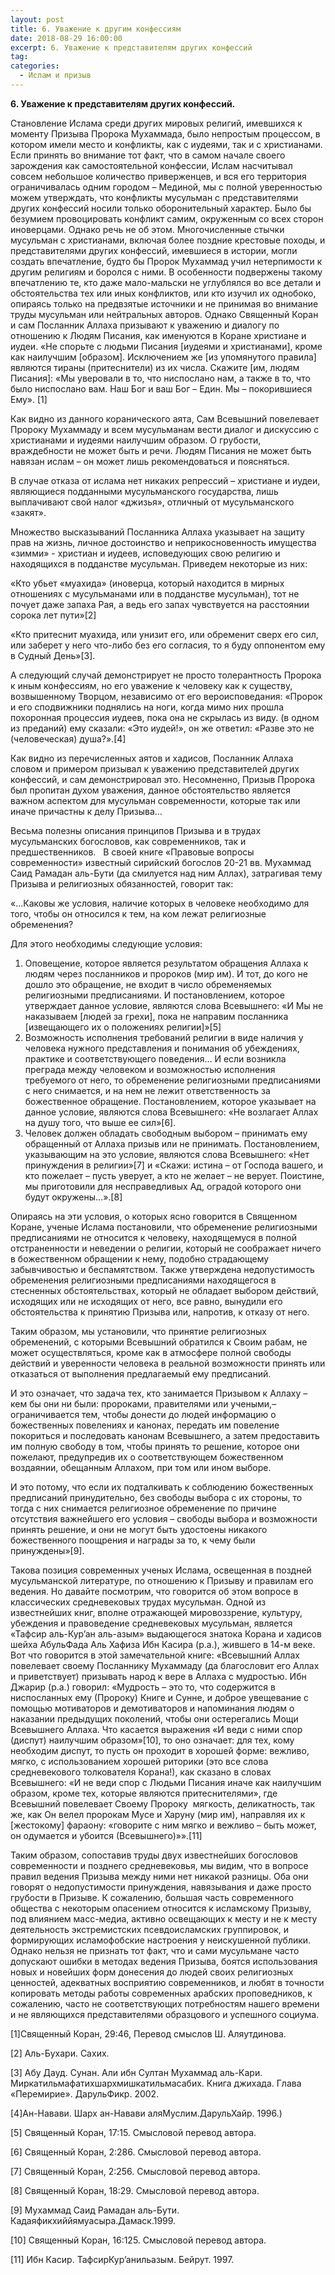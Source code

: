 ```yaml
---
layout: post
title: 6. Уважение к другим конфессиям
date: 2018-08-29 16:00:00
excerpt: 6. Уважение к представителям других конфессий
tag:
categories:
  - Ислам и призыв
---
```


**6. Уважение к представителям других конфессий.**

Становление Ислама среди других мировых религий, имевшихся к моменту Призыва Пророка Мухаммада, было непростым процессом, в котором имели место и конфликты, как с иудеями, так и с христианами. Если принять во внимание тот факт, что в самом начале своего зарождения как самостоятельной конфессии, Ислам насчитывал совсем небольшое количество приверженцев, и вся его территория ограничивалась одним городом – Мединой, мы с полной уверенностью можем утверждать, что конфликты мусульман с представителями других конфессий носили только оборонительный характер. Было бы безумием провоцировать конфликт самим, окруженным со всех сторон иноверцами. Однако речь не об этом. Многочисленные стычки мусульман с христианами, включая более поздние крестовые походы, и представителями других конфессий, имевшиеся в истории, могли создать впечатление, будто бы Пророк Мухаммад учил нетерпимости к другим религиям и боролся с ними. В особенности подвержены такому впечатлению те, кто даже мало-мальски не углублялся во все детали и обстоятельства тех или иных конфликтов, или кто изучил их однобоко, опираясь только на предвзятые источники и не принимая во внимание труды мусульман или нейтральных авторов. Однако Священный Коран и сам Посланник Аллаха призывают к уважению и диалогу по отношению к Людям Писания, как именуются в Коране христиане и иудеи. &laquo;Не спорьте с людьми Писания [иудеями и христианами], кроме как наилучшим [образом]. Исключением же [из упомянутого правила] являются тираны (притеснители) из их числа. Скажите [им, людям Писания]: &laquo;Мы уверовали в то, что ниспослано нам, а также в то, что было ниспослано вам. Наш Бог и ваш Бог – Един. Мы – покорившиеся Ему&raquo;. [1]

Как видно из данного коранического аята, Сам Всевышний повелевает Пророку Мухаммаду и всем мусульманам вести диалог и дискуссию с христианами и иудеями наилучшим образом. О грубости, враждебности не может быть и речи. Людям Писания не может быть навязан ислам – он может лишь рекомендоваться и поясняться.

В случае отказа от ислама нет никаких репрессий – христиане и иудеи, являющиеся подданными мусульманского государства, лишь выплачивают свой налог &laquo;джизья&raquo;, отличный от мусульманского &laquo;закят&raquo;.

Множество высказываний Посланника Аллаха указывает на защиту прав на жизнь, личное достоинство и неприкосновенность имущества &laquo;зимми&raquo; - христиан и иудеев, исповедующих свою религию и находящихся в подданстве мусульман. Приведем некоторые из них:

&laquo;Кто убьет &laquo;муахида&raquo; (иноверца, который находится в мирных отношениях с мусульманами или в подданстве мусульман), тот не почует даже запаха Рая, а ведь его запах чувствуется на расстоянии сорока лет пути&raquo;[2]

&laquo;Кто притеснит муахида, или унизит его, или обременит сверх его сил, или заберет у него что-либо без его согласия, то я буду оппонентом ему в Судный День&raquo;[3].

А следующий случай демонстрирует не просто толерантность Пророка&nbsp; к иным конфессиям, но его уважение к человеку как к существу, возвышенному Творцом, независимо от его вероисповедания: &laquo;Пророк&nbsp; и его сподвижники поднялись на ноги, когда мимо них прошла похоронная процессия иудеев, пока она не скрылась из виду. (в одном из преданий) ему сказали: &laquo;Это иудей!&raquo;, он же ответил: &laquo;Разве это не (человеческая) душа?&raquo;.[4]

Как видно из перечисленных аятов и хадисов, Посланник Аллаха словом и примером призывал к уважению представителей других конфессий, и сам демонстрировал это. Несомненно, Призыв Пророка был пропитан духом уважения, данное обстоятельство является важном аспектом для мусульман современности, которые так или иначе причастны к делу Призыва…

Весьма полезны описания принципов Призыва и в трудах мусульманских богословов, как современников, так и предшественников. &nbsp; В своей книге &laquo;Правовые вопросы современности&raquo; известный сирийский богослов 20-21 вв. Мухаммад Саид Рамадан аль-Бути (да смилуется над ним Аллах), затрагивая тему Призыва и религиозных обязанностей, говорит так:

&laquo;...Каковы же условия, наличие которых в человеке необходимо для того, чтобы он относился к тем, на ком лежат религиозные обременения?

Для этого необходимы следующие условия:

1. Оповещение, которое является результатом обращения Аллаха к людям через посланников и пророков (мир им). И тот, до кого не дошло это обращение, не входит в число обременяемых религиозными предписаниями. И постановлением, которое утверждает данное условие, являются слова Всевышнего: &laquo;И Мы не наказываем [людей за грехи], пока не направим посланника [извещающего их о положениях религии]&raquo;[5]
2. Возможность исполнения требований религии в виде наличия у человека нужного представления и понимания об убеждениях, практике и соответствующего поведения… И если возникла преграда между человеком и возможностью исполнения требуемого от него, то обременение религиозными предписаниями с него снимается, и на нем не лежит ответственность за божественное обращение. Постановлением, которое указывает на данное условие, являются слова Всевышнего: &laquo;Не возлагает Аллах на душу того, что выше ее сил&raquo;[6].
3. Человек должен обладать свободным выбором – принимать ему обращенный от Аллаха призыв или не принимать. Постановлением, указывающим на это условие, являются слова Всевышнего: &laquo;Нет принуждения в религии&raquo;[7] и &laquo;Скажи: истина – от Господа вашего, и кто пожелает – пусть уверует, а кто не желает – не верует. Поистине, мы приготовили для несправедливых Ад, оградой которого они будут окружены…&raquo;.[8]

Опираясь на эти условия, о которых ясно говорится в Священном Коране, ученые Ислама постановили, что обременение религиозными предписаниями не относится к человеку, находящемуся в полной отстраненности и неведении о религии, который не соображает ничего в божественном обращении к нему, подобно страдающему забывчивостью и беспамятством. Также утверждена недопустимость обременения религиозными предписаниями находящегося в стесненных обстоятельствах, который не обладает выбором действий, исходящих или не исходящих от него, все равно, вынудили его обстоятельства к принятию Призыва или, напротив, к отказу от него.

Таким образом, мы установили, что принятие религиозных обременений, с которыми Всевышний обратился к Своим рабам, не может осуществляться, кроме как в атмосфере полной свободы действий и уверенности человека в реальной возможности принять или отказаться от выполнения предлагаемый ему предписаний.

И это означает, что задача тех, кто занимается Призывом к Аллаху – кем бы они ни были: пророками, правителями или учеными,–&nbsp; ограничивается тем, чтобы донести до людей информацию о божественных повелениях и канонах, передать им повеление покориться и последовать канонам Всевышнего, а затем предоставить им полную свободу в том, чтобы принять то решение, которое они пожелают, предупредив их о соответствующем божественном воздаянии, обещанным Аллахом, при том или ином выборе.

И это потому, что если их подталкивать к соблюдению божественных предписаний принудительно, без свободы выбора с их стороны, то тогда с них снимается религиозное обременение по причине отсутствия важнейшего его условия – свободы выбора и возможности принять решение, и они не могут быть удостоены никакого божественного поощрения и награды за то, к чему были принуждены&raquo;[9].

Такова позиция современных ученых Ислама, освещенная в поздней мусульманской литературе, по отношению к Призыву и правилам его ведения. Но давайте посмотрим, что говорится об этом вопросе в классических средневековых трудах мусульман. Одной из известнейших книг, вполне отражающей мировоззрение, культуру, убеждения и правоведение средневековых мусульман, является &laquo;Тафсир аль-Кур’ан аль-азым&raquo; выдающегося знатока Корана и хадисов шейха АбульФада Аль Хафиза Ибн Касира (р.а.), жившего в 14-м веке. Вот что говорится в этой замечательной книге: &laquo;Всевышний Аллах повелевает своему Посланнику Мухаммаду (да благословит его Аллах и приветствует) призывать народ к вере в Аллаха с мудростью. Ибн Джарир (р.а.) говорил: &laquo;Мудрость – это то, что содержится в ниспосланных ему (Пророку) Книге и Сунне, и доброе увещевание с помощью мотиваторов и демотиваторов и напоминания людям о наказании предыдущих поколений, чтобы они остерегались Мощи Всевышнего Аллаха. Что касается выражения &laquo;И веди с ними спор (диспут) наилучшим образом&raquo;[10], то оно означает: для тех, кому необходим диспут, то пусть он проходит в хорошей форме: вежливо, мягко, с использованием хорошей риторики (это все слова средневекового толкователя Корана!), как сказано в словах Всевышнего: &laquo;И не веди спор с Людьми Писания иначе как наилучшим образом, кроме тех, которые являются притеснителями&raquo;, где Всевышний повелевает Своему Пророку&nbsp; мягкость, деликатность, так же, как Он велел пророкам Мусе и Харуну (мир им), направляя их к [жестокому] фараону: &laquo;говорите с ним мягко и вежливо – быть может, он одумается и убоится (Всевышнего)&raquo;&raquo;.[11]

Таким образом, сопоставив труды двух известнейших богословов современности и позднего средневековья, мы видим, что в вопросе правил ведения Призыва между ними нет никакой разницы. Оба они говорят о недопустимости принуждения, навязывания и даже просто грубости в Призыве. К сожалению, большая часть современного общества с некоторым опасением относится к исламскому Призыву, под влиянием масс-медиа, активно освещающих к месту и не к месту деятельность экстремистских псевдоисламских группировок, и формирующих исламофобские настроения у неискушенной публики. Однако нельзя не признать тот факт, что и сами мусульмане часто допускают ошибки в методах ведения Призыва, боятся использования новых и новейших форм донесения до людей своих религиозных ценностей, адекватных восприятию современников, и любят в точности копировать методы работы современных арабских проповедников, к сожалению, часто не соответствующих потребностям нашего времени и не являющихся представителями образцового и успешного социума.

[1]Священный Коран, 29:46, Перевод смыслов Ш. Аляутдинова.

[2] Аль-Бухари. Сахих.

[3] Абу Дауд. Сунан. Али ибн Султан Мухаммад аль-Кари. Миркатильмафатихшархмишкатильмасабих. Книга джихада. Глава &laquo;Перемирие&raquo;. ДарульФикр. 2002.

[4]Ан-Навави. Шарх ан-Навави аляМуслим.ДарульХайр. 1996.)

[5] Священный Коран, 17:15. Смысловой перевод автора.

[6] Священный Коран, 2:286. Смысловой перевод автора.

[7] Священный Коран, 2:256. Смысловой перевод автора.

[8] Священный Коран, 18:29. Смысловой перевод автора.

[9] Мухаммад Саид Рамадан аль-Бути. Кадаяфикхиййямуасыра.Дамаск.1999.

[10] Священный Коран, 16:125. Смысловой перевод автора.

[11] Ибн Касир. ТафсирКур’анильазым. Бейрут. 1997.